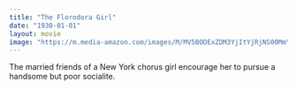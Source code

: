 ```yaml
---
title: "The Florodora Girl"
date: "1930-01-01"
layout: movie
image: "https://m.media-amazon.com/images/M/MV5BODExZDM3YjItYjRjNS00MmYwLTllMmYtOWNhZmUzOTI0ZThmXkEyXkFqcGdeQXVyNDY3MzU2MDM@._V1_SX300.jpg"
---
```


The married friends of a New York chorus girl encourage her to pursue a handsome but poor socialite.
